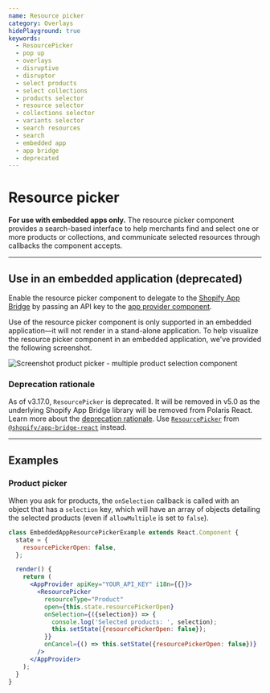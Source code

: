 ```yaml
---
name: Resource picker
category: Overlays
hidePlayground: true
keywords:
  - ResourcePicker
  - pop up
  - overlays
  - disruptive
  - disruptor
  - select products
  - select collections
  - products selector
  - resource selector
  - collections selector
  - variants selector
  - search resources
  - search
  - embedded app
  - app bridge
  - deprecated
---
```


# Resource picker

**For use with embedded apps only.** The resource picker component provides a search-based interface to help merchants find and select one or more products or collections, and communicate selected resources through callbacks the component accepts.

---

## Use in an embedded application (deprecated)

Enable the resource picker component to delegate to the [Shopify App Bridge](https://help.shopify.com/en/api/embedded-apps/app-bridge) by passing an API key to the [app provider component](https://polaris.shopify.com/components/structure/app-provider#section-initializing-the-shopify-app-bridge).

Use of the resource picker component is only supported in an embedded application—it will not render in a stand-alone application. To help visualize the resource picker component in an embedded application, we've provided the following screenshot.

![Screenshot product picker - multiple product selection component](/public_images/embedded/resource-picker/product-picker-multiple@2x.jpg)

### Deprecation rationale

As of v3.17.0, `ResourcePicker` is deprecated. It will be removed in v5.0 as the underlying Shopify App Bridge library will be removed from Polaris React. Learn more about the [deprecation rationale](https://github.com/Shopify/polaris-react/issues/814). Use [`ResourcePicker`](https://help.shopify.com/en/api/embedded-apps/app-bridge/react-components/resourcepicker) from [`@shopify/app-bridge-react`](https://help.shopify.com/en/api/embedded-apps/app-bridge/react-components) instead.

---

## Examples

### Product picker

When you ask for products, the `onSelection` callback is called with an object that has a `selection` key, which will have an array of objects detailing the selected products (even if `allowMultiple` is set to `false`).

```jsx
class EmbeddedAppResourcePickerExample extends React.Component {
  state = {
    resourcePickerOpen: false,
  };

  render() {
    return (
      <AppProvider apiKey="YOUR_API_KEY" i18n={{}}>
        <ResourcePicker
          resourceType="Product"
          open={this.state.resourcePickerOpen}
          onSelection={({selection}) => {
            console.log('Selected products: ', selection);
            this.setState({resourcePickerOpen: false});
          }}
          onCancel={() => this.setState({resourcePickerOpen: false})}
        />
      </AppProvider>
    );
  }
}
```
